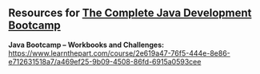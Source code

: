 ## Resources for [The Complete Java Development Bootcamp](https://udemy-redirect-app.herokuapp.com/java)
**Java Bootcamp – Workbooks and Challenges:** https://www.learnthepart.com/course/2e619a47-76f5-444e-8e86-e712631518a7/a469ef25-9b09-4508-86fd-6915a0593cee
